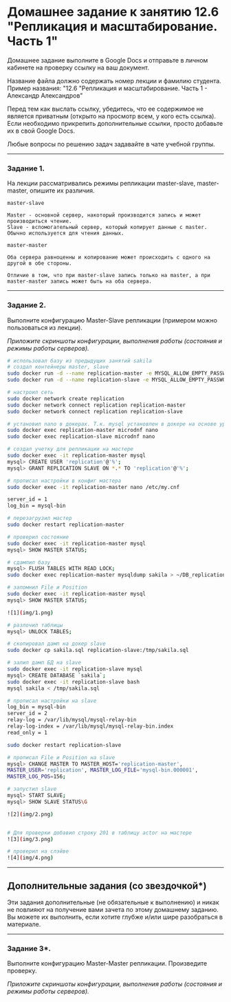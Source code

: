 # Домашнее задание к занятию 12.6 "Репликация и масштабирование. Часть 1"
Домашнее задание выполните в Google Docs и отправьте в личном кабинете на проверку ссылку на ваш документ.

Название файла должно содержать номер лекции и фамилию студента. Пример названия: "12.6 "Репликация и масштабирование. Часть 1 - Александр Александров"

Перед тем как выслать ссылку, убедитесь, что ее содержимое не является приватным (открыто на просмотр всем, у кого есть ссылка). Если необходимо прикрепить дополнительные ссылки, просто добавьте их в свой Google Docs.

Любые вопросы по решению задач задавайте в чате учебной группы.

---

### Задание 1.

На лекции рассматривались режимы репликации master-slave, master-master, опишите их различия.

```
master-slave

Master - основной сервер, накоторый производится запись и может производиться чтение.
Slave - вспомогательный сервер, который копирует данные с master. Обычно используется для чтения данных.

master-master

Оба сервера равноценны и копирование может происходить с одного на другой в обе стороны.

Отличие в том, что при master-slave запись только на master, а при master-master запись может быть на оба сервера.
```

---

### Задание 2.

Выполните конфигурацию Master-Slave репликации (примером можно пользоваться из лекции).

*Приложите скриншоты конфигурации, выполнения работы (состояния и режимы работы серверов).*
```bash
# использовал базу из предыдущих занятий sakila
# создал контейнеры master, slave
sudo docker run -d --name replication-master -e MYSQL_ALLOW_EMPTY_PASSWORD=true -v ~/DB_replication:docker-entrypoint-initdb.d mysql:8.0
sudo docker run -d --name replication-slave -e MYSQL_ALLOW_EMPTY_PASSWORD=true mysql:8.0

# настроил сеть
sudo docker network create replication
sudo docker network connect replication replication-master
sudo docker network connect replication replication-slave

# установил nano в докерах. Т.к. mysql установлен в докере на основе урезанной fedora, использовал менеджер пакетов microdnf (apt, yum там нет)
sudo docker exec replication-master microdnf nano
sudo docker exec replication-slave microdnf nano

# создал учетку для репликации на мастере
sudo docker exec -it replication-master mysql
mysql> CREATE USER 'replication'@'%';
mysql> GRANT REPLICATION SLAVE ON *.* TO 'replication'@'%';

# прописал настройки в конфиг мастера
sudo docker exec -it replication-master nano /etc/my.cnf

server_id = 1
log_bin = mysql-bin

# перезагрузил мастер
sudo docker restart replication-master

# проверил состояние
sudo docker exec -it replication-master mysql
mysql> SHOW MASTER STATUS;

# сдампил базу
mysql> FLUSH TABLES WITH READ LOCK;
sudo docker exec replication-master mysqldump sakila > ~/DB_replication/sakila.sql

# запомнил File и Position
sudo docker exec -it replication-master mysql
mysql> SHOW MASTER STATUS;

![1](img/1.png)

# разлочил таблицы
mysql> UNLOCK TABLES;

# скопировал дамп на докер slave
sudo docker cp sakila.sql replication-slave:/tmp/sakila.sql

# залил дамп БД на slave
sudo docker exec -it replication-slave mysql
mysql> CREATE DATABASE `sakila`;
sudo docker exec -it replication-slave bash
mysql sakila < /tmp/sakila.sql

# прописал настройки на slave
log_bin = mysql-bin
server_id = 2
relay-log = /var/lib/mysql/mysql-relay-bin
relay-log-index = /var/lib/mysql/mysql-relay-bin.index
read_only = 1

sudo docker restart replication-slave

# прописал File и Position на slave
mysql> CHANGE MASTER TO MASTER_HOST='replication-master',
MASTER_USER='replication', MASTER_LOG_FILE='mysql-bin.000001',
MASTER_LOG_POS=156;

# запустил slave
mysql> START SLAVE;
mysql> SHOW SLAVE STATUS\G

![2](img/2.png)


# Для проверки добавил строку 201 в таблицу actor на мастере
![3](img/3.png)

# проверил на слэйве
![4](img/4.png)
```
---

## Дополнительные задания (со звездочкой*)

Эти задания дополнительные (не обязательные к выполнению) и никак не повлияют на получение вами зачета по этому домашнему заданию. Вы можете их выполнить, если хотите глубже и/или шире разобраться в материале.

---

### Задание 3*. 

Выполните конфигурацию Master-Master репликации. Произведите проверку.

*Приложите скриншоты конфигурации, выполнения работы (состояния и режимы работы серверов).*
